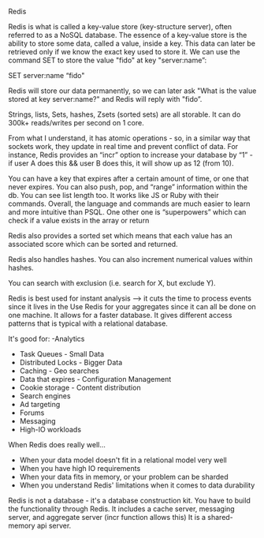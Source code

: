 Redis

Redis is what is called a key-value store (key-structure server), often referred to as a NoSQL database. The essence of a key-value store is the ability to store some data, called a value, inside a key.  This data can later be retrieved only if we know the exact key used to store it. We can use the command SET to store the value "fido" at key "server:name”:

SET server:name “fido"

Redis will store our data permanently, so we can later ask "What is the value stored at key server:name?" and Redis will reply with "fido”.

Strings, lists, Sets, hashes, Zsets (sorted sets) are all storable. It can do 300k+ reads/writes per second on 1 core. 

From what I understand, it has atomic operations - so, in a similar way that sockets work, they update in real time and prevent conflict of data. For instance, Redis provides an “incr” option to increase your database by “1” - if user A does this && user B does this, it will show up as 12 (from 10).

You can have a key that expires after a certain amount of time, or one that never expires. You can also push, pop, and “range” information within the db. You can see list length too. It works like JS or Ruby with their commands. Overall, the language and commands are much easier to learn and more intuitive than PSQL. One other one is “superpowers” which can check if a value exists in the array or return 

Redis also provides a sorted set which means that each value has an associated score which can be sorted and returned.

Redis also handles hashes. You can also increment numerical values within hashes.

You can search with exclusion (i.e. search for X, but exclude Y).

Redis is best used for instant analysis --> it cuts the time to process events since it lives in the 
Use Redis for your aggregates since it can all be done on one machine. It allows for a faster database. It gives different access patterns that is typical with a relational database.

It's good for:
-Analytics
- Task Queues         - Small Data
- Distributed Locks   - Bigger Data 
- Caching             - Geo searches
- Data that expires   - Configuration Management
- Cookie storage      - Content distribution
- Search engines
- Ad targeting
- Forums
- Messaging
- High-IO workloads

When Redis does really well...
- When your data model doesn't fit in a relational model very well
- When you have high IO requirements
- When your data fits in memory, or your problem can be sharded
- When you understand Redis' limitations when it comes to data durability


Redis is not a database - it's a database construction kit. You have to build the functionality through Redis. It includes a cache server, messaging server, and aggregate server (incr function allows this)
It is a shared-memory api server.
